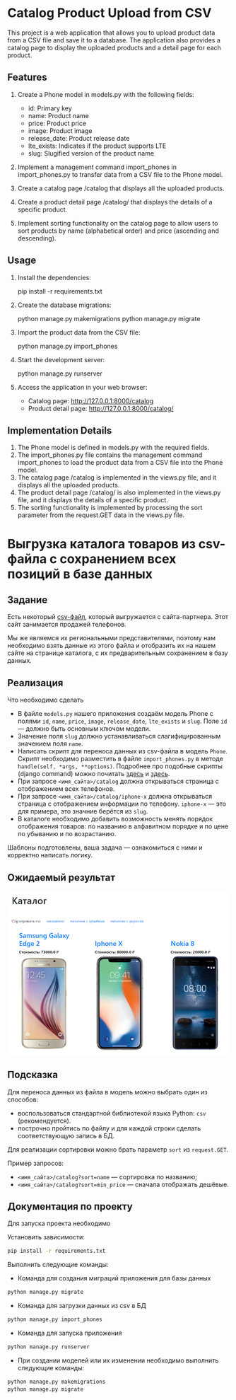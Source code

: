 # Catalog Product Upload from CSV

This project is a web application that allows you to upload product data from a CSV file and save it to a database. The application also provides a catalog page to display the uploaded products and a detail page for each product.

## Features

1. Create a Phone model in models.py with the following fields:
   - id: Primary key
   - name: Product name
   - price: Product price
   - image: Product image
   - release_date: Product release date
   - lte_exists: Indicates if the product supports LTE
   - slug: Slugified version of the product name

2. Implement a management command import_phones in import_phones.py to transfer data from a CSV file to the Phone model.

3. Create a catalog page /catalog that displays all the uploaded products.

4. Create a product detail page /catalog/<slug> that displays the details of a specific product.

5. Implement sorting functionality on the catalog page to allow users to sort products by name (alphabetical order) and price (ascending and descending).

## Usage

1. Install the dependencies:

   pip install -r requirements.txt

2. Create the database migrations:

   python manage.py makemigrations
   python manage.py migrate

3. Import the product data from the CSV file:

   python manage.py import_phones

4. Start the development server:

   python manage.py runserver

5. Access the application in your web browser:
   - Catalog page: http://127.0.0.1:8000/catalog
   - Product detail page: http://127.0.0.1:8000/catalog/<slug>

## Implementation Details

1. The Phone model is defined in models.py with the required fields.
2. The import_phones.py file contains the management command import_phones to load the product data from a CSV file into the Phone model.
3. The catalog page /catalog is implemented in the views.py file, and it displays all the uploaded products.
4. The product detail page /catalog/<slug> is also implemented in the views.py file, and it displays the details of a specific product.
5. The sorting functionality is implemented by processing the sort parameter from the request.GET data in the views.py file.




# Выгрузка каталога товаров из csv-файла с сохранением всех позиций в базе данных

## Задание

Есть некоторый [csv-файл](./phones.csv), который выгружается с сайта-партнера. Этот сайт занимается продажей телефонов.

Мы же являемся их региональными представителями, поэтому нам необходимо взять данные из этого файла и отобразить их на нашем сайте на странице каталога, с их предварительным сохранением в базу данных.

## Реализация

Что необходимо сделать

- В файле `models.py` нашего приложения создаём модель Phone с полями `id`, `name`, `price`, `image`, `release_date`, `lte_exists` и `slug`. Поле `id` — должно быть основным ключом модели.
- Значение поля `slug` должно устанавливаться слагифицированным значением поля `name`.
- Написать скрипт для переноса данных из csv-файла в модель `Phone`.
  Скрипт необходимо разместить в файле `import_phones.py` в методе `handle(self, *args, **options)`.
  Подробнее про подобные скрипты (django command) можно почитать [здесь](https://docs.djangoproject.com/en/3.2/howto/custom-management-commands/) и [здесь](https://habr.com/ru/post/415049/).
- При запросе `<имя_сайта>/catalog` должна открываться страница с отображением всех телефонов.
- При запросе `<имя_сайта>/catalog/iphone-x` должна открываться страница с отображением информации по телефону. `iphone-x` — это для примера, это значние берётся из `slug`.
- В каталоге необходимо добавить возможность менять порядок отображения товаров: по названию в алфавитном порядке и по цене по убыванию и по возрастанию.

Шаблоны подготовлены, ваша задача — ознакомиться с ними и корректно написать логику.

## Ожидаемый результат

![Каталог с телефонами](res/catalog.png)

## Подсказка

Для переноса данных из файла в модель можно выбрать один из способов:

- воспользоваться стандартной библиотекой языка Python: `csv` (рекомендуется).
- построчно пройтись по файлу и для каждой строки сделать соответствующую запись в БД.

Для реализации сортировки можно брать параметр `sort` из `request.GET`.

Пример запросов:

- `<имя_сайта>/catalog?sort=name` — сортировка по названию;
- `<имя_сайта>/catalog?sort=min_price` — сначала отображать дешёвые.

## Документация по проекту

Для запуска проекта необходимо

Установить зависимости:

```bash
pip install -r requirements.txt
```

Выполнить следующие команды:

- Команда для создания миграций приложения для базы данных

```bash
python manage.py migrate
```

- Команда для загрузки данных из csv в БД

```bash
python manage.py import_phones
```

- Команда для запуска приложения

```bash
python manage.py runserver
```

- При создании моделей или их изменении необходимо выполнить следующие команды:

```bash
python manage.py makemigrations
python manage.py migrate
```
